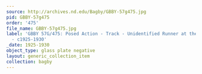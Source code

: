 ```yaml
---
source: http://archives.nd.edu/Bagby/GBBY-57g475.jpg
pid: GBBY-57g475
order: '475'
file_name: GBBY-57g475.jpg
label: 'GBBY 57G/475: Posed Action - Track - Unidentified Runner at the Starting Line
  - c1925-1930'
_date: 1925-1930
object_type: glass plate negative
layout: generic_collection_item
collection: bagby
---
```

